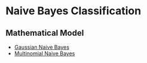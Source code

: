 # Naive Bayes Classification

## Mathematical Model
* [Gaussian Naive Bayes](Gaussian%20Naive%20Bayes/gaussian-naive-bayes.md)
* [Multinomial Naive Bayes](Multinomial%20Naive%20Bayes/multinomial-naive-bayes.md)
